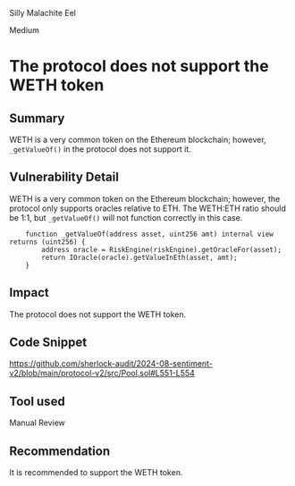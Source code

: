 Silly Malachite Eel

Medium

# The protocol does not support the WETH token

## Summary
WETH is a very common token on the Ethereum blockchain; however, `_getValueOf()` in the protocol does not support it.

## Vulnerability Detail
WETH is a very common token on the Ethereum blockchain; however, the protocol only supports oracles relative to ETH. The WETH:ETH ratio should be 1:1, but `_getValueOf()` will not function correctly in this case.
```solidity
    function _getValueOf(address asset, uint256 amt) internal view returns (uint256) {
        address oracle = RiskEngine(riskEngine).getOracleFor(asset);
        return IOracle(oracle).getValueInEth(asset, amt);
    }

```

## Impact
The protocol does not support the WETH token.
## Code Snippet
https://github.com/sherlock-audit/2024-08-sentiment-v2/blob/main/protocol-v2/src/Pool.sol#L551-L554

## Tool used

Manual Review

## Recommendation
It is recommended to support the WETH token.